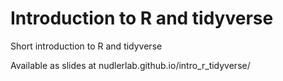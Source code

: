 # Introduction to R and tidyverse
Short introduction to R and tidyverse

Available as slides at nudlerlab.github.io/intro_r_tidyverse/
